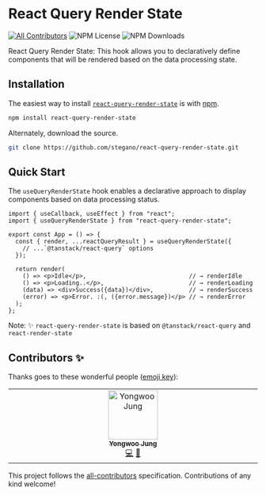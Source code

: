 # React Query Render State

<!-- ALL-CONTRIBUTORS-BADGE:START - Do not remove or modify this section -->

[![All Contributors](https://img.shields.io/badge/all_contributors-1-orange.svg?style=flat-square)](#contributors-) <!-- ALL-CONTRIBUTORS-BADGE:END --> ![NPM License](https://img.shields.io/npm/l/react-query-render-state) ![NPM Downloads](https://img.shields.io/npm/dw/react-query-render-state)

React Query Render State: This hook allows you to declaratively define components that will be rendered based on the data processing state.

## Installation

The easiest way to install [`react-query-render-state`](https://www.npmjs.com/package/react-query-render-state) is with [npm](https://www.npmjs.com/).

```bash
npm install react-query-render-state
```

Alternately, download the source.

```bash
git clone https://github.com/stegano/react-query-render-state.git
```

## Quick Start

The `useQueryRenderState` hook enables a declarative approach to display components based on data processing status.

```tsx
import { useCallback, useEffect } from "react";
import { useQueryRenderState } from "react-query-render-state";

export const App = () => {
  const { render, ...reactQueryResult } = useQueryRenderState({
    // ...`@tanstack/react-query` options
  });

  return render(
    () => <p>Idle</p>,                             // → renderIdle
    () => <p>Loading..</p>,                        // → renderLoading
    (data) => <div>Success({data})</div>,          // → renderSuccess
    (error) => <p>Error. :(, ({error.message})</p> // → renderError
  );
};
```

Note: ✨ `react-query-render-state` is based on `@tanstack/react-query` and `react-render-state`

## Contributors ✨

Thanks goes to these wonderful people ([emoji key](https://allcontributors.org/docs/en/emoji-key)):

<!-- ALL-CONTRIBUTORS-LIST:START - Do not remove or modify this section -->
<!-- prettier-ignore-start -->
<!-- markdownlint-disable -->
<table>
  <tbody>
    <tr>
      <td align="center" valign="top" width="14.28%"><a href="https://github.com/stegano"><img src="https://avatars.githubusercontent.com/u/11916476?v=4?s=100" width="100px;" alt="Yongwoo Jung"/><br /><sub><b>Yongwoo Jung</b></sub></a><br /><a href="https://github.com/stegano/react-query-render-state/commits?author=stegano" title="Code">💻</a> <a href="#ideas-stegano" title="Ideas, Planning, & Feedback">🤔</a></td>
    </tr>
  </tbody>
</table>

<!-- markdownlint-restore -->
<!-- prettier-ignore-end -->

<!-- ALL-CONTRIBUTORS-LIST:END -->

This project follows the [all-contributors](https://github.com/all-contributors/all-contributors) specification. Contributions of any kind welcome!
